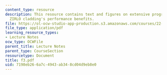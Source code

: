 ```yaml
---
content_type: resource
description: This resource contains text and figures on extensive programs demonstrate
  ZIRLO cladding's performance benefits.
file: https://ol-ocw-studio-app-production.s3.amazonaws.com/courses/22-314j-structural-mechanics-in-nuclear-power-technology-fall-2006/7198eb266a7c4943ab348cd04d9eb8e0_f3.pdf
file_type: application/pdf
learning_resource_types:
- Lecture Notes
ocw_type: OCWFile
parent_title: Lecture Notes
parent_type: CourseSection
resourcetype: Document
title: f3.pdf
uid: 7198eb26-6a7c-4943-ab34-8cd04d9eb8e0
---
```

